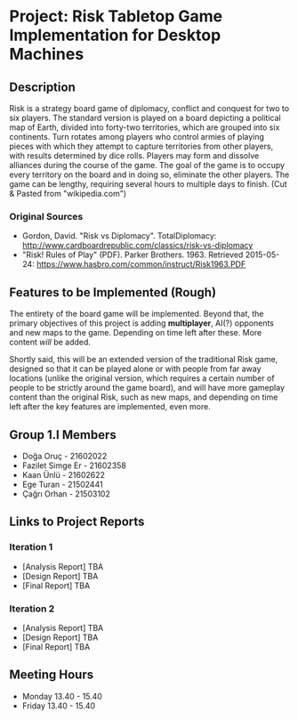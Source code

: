 # Project: Risk Tabletop Game Implementation for Desktop Machines

## Description

Risk is a strategy board game of diplomacy, conflict and conquest for two to six players.
The standard version is played on a board depicting a political map of Earth, divided into forty-two territories,
which are grouped into six continents. Turn rotates among players who control armies of playing pieces with which
they attempt to capture territories from other players, with results determined by dice rolls. Players may form
and dissolve alliances during the course of the game. The goal of the game is to occupy every territory on the
board and in doing so, eliminate the other players. The game can be lengthy, requiring several hours to multiple
days to finish. (Cut & Pasted from "wikipedia.com")

### Original Sources
* Gordon, David. "Risk vs Diplomacy". TotalDiplomacy: http://www.cardboardrepublic.com/classics/risk-vs-diplomacy
* "Risk! Rules of Play" (PDF). Parker Brothers. 1963. Retrieved 2015-05-24: https://www.hasbro.com/common/instruct/Risk1963.PDF

## Features to be Implemented (Rough)
The entirety of the board game will be implemented. Beyond that, the primary objectives of this project is adding **multiplayer**, 
AI(?) opponents and new maps to the game. Depending on time left after these. More content *will* be added. 

Shortly said, this will be an extended version of the traditional Risk game, designed so that it can be played alone or with people from far away locations (unlike the original version, which requires a certain number of people to be strictly around the game board), and will have more gameplay content than the original Risk, such as new maps, and depending on time left after the key features are implemented, even more.

## Group 1.I Members

* Doğa Oruç -	21602022
* Fazilet Simge Er - 21602358
* Kaan Ünlü - 21602622
* Ege Turan - 21502441
* Çağrı Orhan - 21503102

## Links to Project Reports

### Iteration 1

* [Analysis Report]	TBA
* [Design Report]	TBA
* [Final Report]	TBA

### Iteration 2

* [Analysis Report]	TBA
* [Design Report]	TBA
* [Final Report]	TBA

## Meeting Hours

* Monday 13.40 - 15.40
* Friday 13.40 - 15.40
